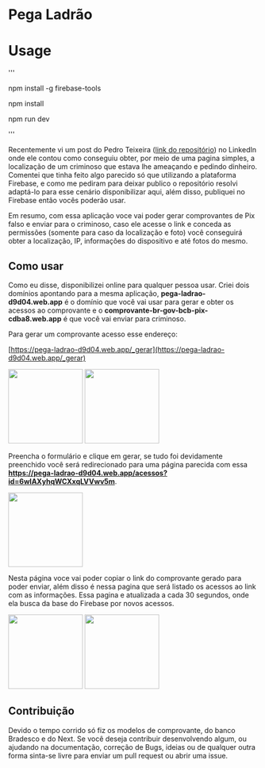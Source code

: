 # Pega Ladrão

# Usage
'''<p>npm install -g firebase-tools</p>
<p>npm install</p>
<p>npm run dev</p>'''



Recentemente vi um post do Pedro Teixeira ([link do repositório](https://github.com/PedroHBessa/backscan)) no LinkedIn onde ele contou como conseguiu obter, por meio de uma pagina simples, a localização de um criminoso que estava lhe ameaçando e pedindo dinheiro. Comentei que tinha feito algo parecido só que utilizando a plataforma Firebase, e como me pediram para deixar publico o repositório resolvi adaptá-lo para esse cenário disponibilizar aqui, além disso, publiquei no Firebase então vocês poderão usar.

Em resumo, com essa aplicação voce vai poder gerar comprovantes de Pix falso e enviar para o criminoso, caso ele acesse o link e conceda as permissões (somente para caso da localização e foto) você conseguirá obter a localização, IP, informações do dispositivo e até fotos do mesmo.

## Como usar

Como eu disse, disponibilizei online para qualquer pessoa usar. Criei dois domínios apontando para a mesma aplicação, **pega-ladrao-d9d04.web.app** é o domínio que você vai usar para gerar e obter os acessos ao comprovante e o **comprovante-br-gov-bcb-pix-cdba8.web.app** é que você vai enviar para criminoso.

Para gerar um comprovante acesso esse endereço:

[https://pega-ladrao-d9d04.web.app/_gerar](https://pega-ladrao-d9d04.web.app/_gerar)

<img src="./prints/1.png" style="width:150px;"/>
<img src="./prints/2.png" style="width:150px;"/>

Preencha o formulário e clique em gerar, se tudo foi devidamente preenchido você será redirecionado para uma página parecida com essa **https://pega-ladrao-d9d04.web.app/acessos?id=6wlAXyhqWCXxqLVVwv5m**.

<img src="./prints/3.png" style="width:150px;"/>

Nesta página voce vai poder copiar o link do comprovante gerado para poder enviar, além disso é nessa pagina que será listado os acessos ao link com as informações. Essa pagina e atualizada a cada 30 segundos, onde ela busca da base do Firebase por novos acessos.

<img src="./prints/4.png" style="width:150px;"/>
<img src="./prints/5.png" style="width:150px;"/>

## Contribuição

Devido o tempo corrido só fiz os modelos de comprovante, do banco Bradesco e do Next. Se você deseja contribuir desenvolvendo algum, ou ajudando na documentação, correção de Bugs, ideias ou de qualquer outra forma sinta-se livre para enviar um pull request ou abrir uma issue.

